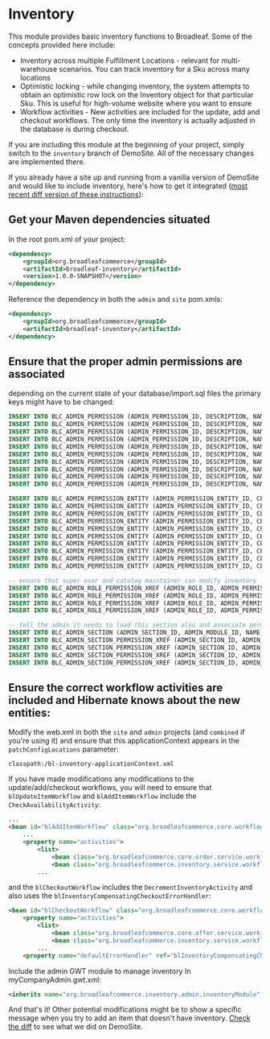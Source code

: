 Inventory
=========

This module provides basic inventory functions to Broadleaf.  Some of the concepts provided here include:
* Inventory across multiple Fulfillment Locations - relevant for multi-warehouse scenarios. You can track inventory
for a Sku across many locations
* Optimistic locking - while changing inventory, the system attempts to obtain an optimistic row lock on the
Inventory object for that particular Sku. This is useful for high-volume website where you want to ensure 
* Workflow activities - New activities are included for the update, add and checkout workflows. The only time the
inventory is actually adjusted in the database is during checkout.

If you are including this module at the beginning of your
project, simply switch to the `inventory` branch of DemoSite.  All of the necessary changes are implemented there.

If you already have a site up and running from a vanilla version of DemoSite and would like to include inventory, here's
how to get it integrated ([most recent diff version of these instructions](https://github.com/broadleafcommerce/demosite/compare/develop...inventory)):

Get your Maven dependencies situated
------------------------------------
In the root pom.xml of your project:
```xml
<dependency>
    <groupId>org.broadleafcommerce</groupId>
    <artifactId>broadleaf-inventory</artifactId>
    <version>1.0.0-SNAPSHOT</version>
</dependency>
```
Reference the dependency in both the `admin` and `site` pom.xmls:
```xml
<dependency>
    <groupId>org.broadleafcommerce</groupId>
    <artifactId>broadleaf-inventory</artifactId>
</dependency>
```

Ensure that the proper admin permissions are associated
-------------------------------------------------------
depending on the current state of your database/import.sql files the primary keys might have to be changed:
```sql
INSERT INTO BLC_ADMIN_PERMISSION (ADMIN_PERMISSION_ID, DESCRIPTION, NAME, PERMISSION_TYPE) VALUES (69,'Create FulfillmentLocation','PERMISSION_CREATE_FULFILLMENT_LOCATION', 'CREATE');
INSERT INTO BLC_ADMIN_PERMISSION (ADMIN_PERMISSION_ID, DESCRIPTION, NAME, PERMISSION_TYPE) VALUES (70,'Update FulfillmentLocation','PERMISSION_UPDATE_FULFILLMENT_LOCATION', 'UPDATE');
INSERT INTO BLC_ADMIN_PERMISSION (ADMIN_PERMISSION_ID, DESCRIPTION, NAME, PERMISSION_TYPE) VALUES (71,'Delete FulfillmentLocation','PERMISSION_DELETE_FULFILLMENT_LOCATION', 'DELETE');
INSERT INTO BLC_ADMIN_PERMISSION (ADMIN_PERMISSION_ID, DESCRIPTION, NAME, PERMISSION_TYPE) VALUES (72,'Read FulfillmentLocation','PERMISSION_READ_FULFILLMENT_LOCATION', 'READ');
INSERT INTO BLC_ADMIN_PERMISSION (ADMIN_PERMISSION_ID, DESCRIPTION, NAME, PERMISSION_TYPE) VALUES (73,'All FulfillmentLocation','PERMISSION_ALL_FULFILLMENT_LOCATION','ALL');
INSERT INTO BLC_ADMIN_PERMISSION (ADMIN_PERMISSION_ID, DESCRIPTION, NAME, PERMISSION_TYPE) VALUES (74,'Create Inventory','PERMISSION_CREATE_INVENTORY', 'CREATE');
INSERT INTO BLC_ADMIN_PERMISSION (ADMIN_PERMISSION_ID, DESCRIPTION, NAME, PERMISSION_TYPE) VALUES (75,'Update Inventory','PERMISSION_UPDATE_INVENTORY', 'UPDATE');
INSERT INTO BLC_ADMIN_PERMISSION (ADMIN_PERMISSION_ID, DESCRIPTION, NAME, PERMISSION_TYPE) VALUES (76,'Delete Inventory','PERMISSION_DELETE_INVENTORY', 'DELETE');
INSERT INTO BLC_ADMIN_PERMISSION (ADMIN_PERMISSION_ID, DESCRIPTION, NAME, PERMISSION_TYPE) VALUES (77,'Read Inventory','PERMISSION_READ_INVENTORY', 'READ');
INSERT INTO BLC_ADMIN_PERMISSION (ADMIN_PERMISSION_ID, DESCRIPTION, NAME, PERMISSION_TYPE) VALUES (78,'All Inventory','PERMISSION_ALL_INVENTORY','ALL');

INSERT INTO BLC_ADMIN_PERMISSION_ENTITY (ADMIN_PERMISSION_ENTITY_ID, CEILING_ENTITY, ADMIN_PERMISSION_ID) VALUES (230, 'org.broadleafcommerce.core.inventory.domain.FulfillmentLocation', 64);
INSERT INTO BLC_ADMIN_PERMISSION_ENTITY (ADMIN_PERMISSION_ENTITY_ID, CEILING_ENTITY, ADMIN_PERMISSION_ID) VALUES (231, 'org.broadleafcommerce.core.inventory.domain.FulfillmentLocation', 65);
INSERT INTO BLC_ADMIN_PERMISSION_ENTITY (ADMIN_PERMISSION_ENTITY_ID, CEILING_ENTITY, ADMIN_PERMISSION_ID) VALUES (232, 'org.broadleafcommerce.core.inventory.domain.FulfillmentLocation', 66);
INSERT INTO BLC_ADMIN_PERMISSION_ENTITY (ADMIN_PERMISSION_ENTITY_ID, CEILING_ENTITY, ADMIN_PERMISSION_ID) VALUES (233, 'org.broadleafcommerce.core.inventory.domain.FulfillmentLocation', 67);
INSERT INTO BLC_ADMIN_PERMISSION_ENTITY (ADMIN_PERMISSION_ENTITY_ID, CEILING_ENTITY, ADMIN_PERMISSION_ID) VALUES (234, 'org.broadleafcommerce.core.inventory.domain.FulfillmentLocation', 68);
INSERT INTO BLC_ADMIN_PERMISSION_ENTITY (ADMIN_PERMISSION_ENTITY_ID, CEILING_ENTITY, ADMIN_PERMISSION_ID) VALUES (235, 'org.broadleafcommerce.core.inventory.domain.Inventory', 69);
INSERT INTO BLC_ADMIN_PERMISSION_ENTITY (ADMIN_PERMISSION_ENTITY_ID, CEILING_ENTITY, ADMIN_PERMISSION_ID) VALUES (236, 'org.broadleafcommerce.core.inventory.domain.Inventory', 70);
INSERT INTO BLC_ADMIN_PERMISSION_ENTITY (ADMIN_PERMISSION_ENTITY_ID, CEILING_ENTITY, ADMIN_PERMISSION_ID) VALUES (237, 'org.broadleafcommerce.core.inventory.domain.Inventory', 71);
INSERT INTO BLC_ADMIN_PERMISSION_ENTITY (ADMIN_PERMISSION_ENTITY_ID, CEILING_ENTITY, ADMIN_PERMISSION_ID) VALUES (238, 'org.broadleafcommerce.core.inventory.domain.Inventory', 72);
INSERT INTO BLC_ADMIN_PERMISSION_ENTITY (ADMIN_PERMISSION_ENTITY_ID, CEILING_ENTITY, ADMIN_PERMISSION_ID) VALUES (239, 'org.broadleafcommerce.core.inventory.domain.Inventory', 73);

-- ensure that super user and catalog maintainer can modify inventory
INSERT INTO BLC_ADMIN_ROLE_PERMISSION_XREF (ADMIN_ROLE_ID, ADMIN_PERMISSION_ID) VALUES (1,73);
INSERT INTO BLC_ADMIN_ROLE_PERMISSION_XREF (ADMIN_ROLE_ID, ADMIN_PERMISSION_ID) VALUES (2,73);
INSERT INTO BLC_ADMIN_ROLE_PERMISSION_XREF (ADMIN_ROLE_ID, ADMIN_PERMISSION_ID) VALUES (1,78);
INSERT INTO BLC_ADMIN_ROLE_PERMISSION_XREF (ADMIN_ROLE_ID, ADMIN_PERMISSION_ID) VALUES (2,78);

-- tell the admin it needs to load this section also and associate permissions
INSERT INTO BLC_ADMIN_SECTION (ADMIN_SECTION_ID, ADMIN_MODULE_ID, NAME, SECTION_KEY, URL, USE_DEFAULT_HANDLER) VALUES (15, 1, 'Inventory', 'Inventory', '/inventory', TRUE);
INSERT INTO BLC_ADMIN_SECTION_PERMISSION_XREF (ADMIN_SECTION_ID, ADMIN_PERMISSION_ID) VALUES (15,74);
INSERT INTO BLC_ADMIN_SECTION_PERMISSION_XREF (ADMIN_SECTION_ID, ADMIN_PERMISSION_ID) VALUES (15,75);
INSERT INTO BLC_ADMIN_SECTION_PERMISSION_XREF (ADMIN_SECTION_ID, ADMIN_PERMISSION_ID) VALUES (15,76);
INSERT INTO BLC_ADMIN_SECTION_PERMISSION_XREF (ADMIN_SECTION_ID, ADMIN_PERMISSION_ID) VALUES (15,77);
```

Ensure the correct workflow activities are included and Hibernate knows about the new entities:
---------------------------------------------------
Modify the web.xml in both the `site` and `admin` projects (and `combined` if you're using it) and ensure that this
applicationContext appears in the `patchConfigLocations` parameter:
```
classpath:/bl-inventory-applicationContext.xml
```

If you have made modifications any modifications to the update/add/checkout workflows, you will need to ensure that
`blUpdateItemWorkflow` and `blAddItemWorkflow` include the `CheckAvailabilityActivity`:
```xml
...
<bean id="blAddItemWorkflow" class="org.broadleafcommerce.core.workflow.SequenceProcessor">
    ...
    <property name="activities">
        <list>
            <bean class="org.broadleafcommerce.core.order.service.workflow.add.ValidateAddRequestActivity"/>
            <bean class="org.broadleafcommerce.inventory.service.workflow.CheckAvailabilityActivity"/>
        ...
```
and the `blCheckoutWorkflow` includes the `DecrementInventoryActivity` and also uses the `blInventoryCompensatingCheckoutErrorHandler`:
```xml
<bean id="blCheckoutWorkflow" class="org.broadleafcommerce.core.workflow.SequenceProcessor">
    <property name="activities">
        <list>
            <bean class="org.broadleafcommerce.core.offer.service.workflow.VerifyCustomerMaxOfferUsesActivity"/>
            <bean class="org.broadleafcommerce.inventory.service.workflow.DecrementInventoryActivity"/>
        ...
    <property name="defaultErrorHandler" ref="blInventoryCompensatingCheckoutErrorHandler"/>
```

Include the admin GWT module to manage inventory
In myCompanyAdmin.gwt.xml:
```xml
<inherits name="org.broadleafcommerce.inventory.admin.inventoryModule" />
```

And that's it!  Other potential modifications might be to show a specific message when you try to add an item that
doesn't have inventory.  [Check the diff](https://github.com/broadleafcommerce/demosite/compare/develop...inventory) to see what we did on DemoSite.
